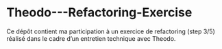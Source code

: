# Theodo---Refactoring-Exercise
Ce dépôt contient ma participation à un exercice de refactoring (step 3/5) réalisé dans le cadre d’un entretien technique avec Theodo.
